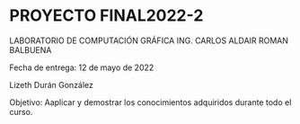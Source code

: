 # PROYECTO FINAL2022-2
LABORATORIO DE COMPUTACIÓN GRÁFICA
ING. CARLOS ALDAIR ROMAN BALBUENA

Fecha de entrega: 12 de mayo de 2022

Lizeth Durán González

Objetivo: Aaplicar y demostrar los conocimientos adquiridos durante todo el curso.
